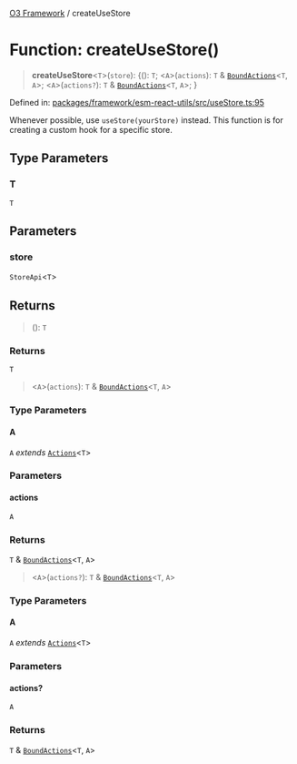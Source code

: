 [O3 Framework](../API.md) / createUseStore

# Function: createUseStore()

> **createUseStore**\<`T`\>(`store`): \{(): `T`; \<`A`\>(`actions`): `T` & [`BoundActions`](../type-aliases/BoundActions.md)\<`T`, `A`\>; \<`A`\>(`actions?`): `T` & [`BoundActions`](../type-aliases/BoundActions.md)\<`T`, `A`\>; \}

Defined in: [packages/framework/esm-react-utils/src/useStore.ts:95](https://github.com/openmrs/openmrs-esm-core/blob/18d2874f03a33a6ab8295af0e87ac97fdd150718/packages/framework/esm-react-utils/src/useStore.ts#L95)

Whenever possible, use `useStore(yourStore)` instead. This function is for creating a
custom hook for a specific store.

## Type Parameters

### T

`T`

## Parameters

### store

`StoreApi`\<`T`\>

## Returns

> (): `T`

### Returns

`T`

> \<`A`\>(`actions`): `T` & [`BoundActions`](../type-aliases/BoundActions.md)\<`T`, `A`\>

### Type Parameters

#### A

`A` *extends* [`Actions`](../type-aliases/Actions.md)\<`T`\>

### Parameters

#### actions

`A`

### Returns

`T` & [`BoundActions`](../type-aliases/BoundActions.md)\<`T`, `A`\>

> \<`A`\>(`actions?`): `T` & [`BoundActions`](../type-aliases/BoundActions.md)\<`T`, `A`\>

### Type Parameters

#### A

`A` *extends* [`Actions`](../type-aliases/Actions.md)\<`T`\>

### Parameters

#### actions?

`A`

### Returns

`T` & [`BoundActions`](../type-aliases/BoundActions.md)\<`T`, `A`\>

